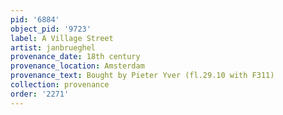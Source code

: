 ```yaml
---
pid: '6884'
object_pid: '9723'
label: A Village Street
artist: janbrueghel
provenance_date: 18th century
provenance_location: Amsterdam
provenance_text: Bought by Pieter Yver (fl.29.10 with F311)
collection: provenance
order: '2271'
---
```

